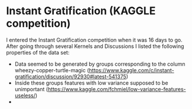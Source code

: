 # Instant Gratification (KAGGLE competition)


I entered the Instant Gratification competition when it was 16 days to go. After going through several Kernels and Discussions I listed the following properties of the data set:

- Data seemed to be generated by groups corresponding to the column wheezy-copper-turtle-magic (https://www.kaggle.com/c/instant-gratification/discussion/92930#latest-541375)
- Inside these groups features with low variance supposed to be unimportant (https://www.kaggle.com/fchmiel/low-variance-features-useless/)
- 

